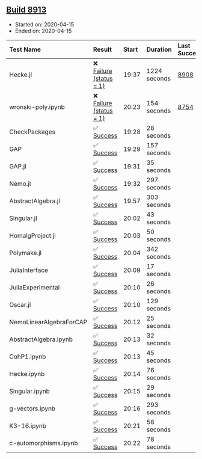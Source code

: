 ## [Build 8913](https://oscarci.mathematik.uni-kl.de/job/oscar/8913/)

* Started on: 2020-04-15
* Ended on: 2020-04-15

| Test Name    | Result | Start | Duration | Last Success | First Failure |
|:-------------|:-------|:------|:---------|:-------------|:--------------|
| Hecke.jl | ❌ [Failure (status = 1)](https://oscarci.mathematik.uni-kl.de/job/oscar/8913/artifact/logs/build-8913/Hecke.jl.log) | 19:37 | 1224 seconds | [8908](https://oscarci.mathematik.uni-kl.de/job/oscar/8908/) | [8909](https://oscarci.mathematik.uni-kl.de/job/oscar/8909/) |
| wronski-poly.ipynb | ❌ [Failure (status = 1)](https://oscarci.mathematik.uni-kl.de/job/oscar/8913/artifact/logs/build-8913/wronski-poly.ipynb.log) | 20:23 | 154 seconds | [8754](https://oscarci.mathematik.uni-kl.de/job/oscar/8754/) | [8755](https://oscarci.mathematik.uni-kl.de/job/oscar/8755/) |
| CheckPackages | ✅ [Success](https://oscarci.mathematik.uni-kl.de/job/oscar/8913/artifact/logs/build-8913/CheckPackages.log) | 19:28 | 28 seconds |  |  |
| GAP | ✅ [Success](https://oscarci.mathematik.uni-kl.de/job/oscar/8913/artifact/logs/build-8913/GAP.log) | 19:29 | 157 seconds |  |  |
| GAP.jl | ✅ [Success](https://oscarci.mathematik.uni-kl.de/job/oscar/8913/artifact/logs/build-8913/GAP.jl.log) | 19:31 | 35 seconds |  |  |
| Nemo.jl | ✅ [Success](https://oscarci.mathematik.uni-kl.de/job/oscar/8913/artifact/logs/build-8913/Nemo.jl.log) | 19:32 | 297 seconds |  |  |
| AbstractAlgebra.jl | ✅ [Success](https://oscarci.mathematik.uni-kl.de/job/oscar/8913/artifact/logs/build-8913/AbstractAlgebra.jl.log) | 19:57 | 303 seconds |  |  |
| Singular.jl | ✅ [Success](https://oscarci.mathematik.uni-kl.de/job/oscar/8913/artifact/logs/build-8913/Singular.jl.log) | 20:02 | 43 seconds |  |  |
| HomalgProject.jl | ✅ [Success](https://oscarci.mathematik.uni-kl.de/job/oscar/8913/artifact/logs/build-8913/HomalgProject.jl.log) | 20:03 | 50 seconds |  |  |
| Polymake.jl | ✅ [Success](https://oscarci.mathematik.uni-kl.de/job/oscar/8913/artifact/logs/build-8913/Polymake.jl.log) | 20:04 | 342 seconds |  |  |
| JuliaInterface | ✅ [Success](https://oscarci.mathematik.uni-kl.de/job/oscar/8913/artifact/logs/build-8913/JuliaInterface.log) | 20:09 | 17 seconds |  |  |
| JuliaExperimental | ✅ [Success](https://oscarci.mathematik.uni-kl.de/job/oscar/8913/artifact/logs/build-8913/JuliaExperimental.log) | 20:10 | 26 seconds |  |  |
| Oscar.jl | ✅ [Success](https://oscarci.mathematik.uni-kl.de/job/oscar/8913/artifact/logs/build-8913/Oscar.jl.log) | 20:10 | 129 seconds |  |  |
| NemoLinearAlgebraForCAP | ✅ [Success](https://oscarci.mathematik.uni-kl.de/job/oscar/8913/artifact/logs/build-8913/NemoLinearAlgebraForCAP.log) | 20:12 | 25 seconds |  |  |
| AbstractAlgebra.ipynb | ✅ [Success](https://oscarci.mathematik.uni-kl.de/job/oscar/8913/artifact/logs/build-8913/AbstractAlgebra.ipynb.log) | 20:13 | 32 seconds |  |  |
| CohP1.ipynb | ✅ [Success](https://oscarci.mathematik.uni-kl.de/job/oscar/8913/artifact/logs/build-8913/CohP1.ipynb.log) | 20:13 | 45 seconds |  |  |
| Hecke.ipynb | ✅ [Success](https://oscarci.mathematik.uni-kl.de/job/oscar/8913/artifact/logs/build-8913/Hecke.ipynb.log) | 20:14 | 76 seconds |  |  |
| Singular.ipynb | ✅ [Success](https://oscarci.mathematik.uni-kl.de/job/oscar/8913/artifact/logs/build-8913/Singular.ipynb.log) | 20:15 | 29 seconds |  |  |
| g-vectors.ipynb | ✅ [Success](https://oscarci.mathematik.uni-kl.de/job/oscar/8913/artifact/logs/build-8913/g-vectors.ipynb.log) | 20:16 | 293 seconds |  |  |
| K3-16.ipynb | ✅ [Success](https://oscarci.mathematik.uni-kl.de/job/oscar/8913/artifact/logs/build-8913/K3-16.ipynb.log) | 20:21 | 58 seconds |  |  |
| c-automorphisms.ipynb | ✅ [Success](https://oscarci.mathematik.uni-kl.de/job/oscar/8913/artifact/logs/build-8913/c-automorphisms.ipynb.log) | 20:22 | 78 seconds |  |  |

